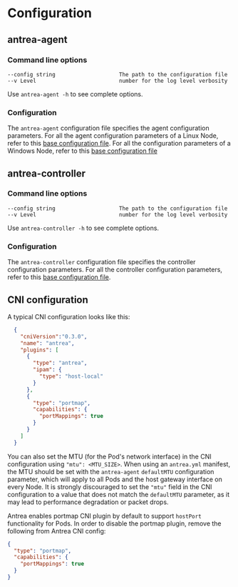 # Configuration

## antrea-agent

### Command line options

```
--config string                    The path to the configuration file
--v Level                          number for the log level verbosity
```

Use `antrea-agent -h` to see complete options.

### Configuration
The `antrea-agent` configuration file specifies the agent configuration
parameters. For all the agent configuration parameters of a Linux Node, refer to
this [base configuration file](/build/yamls/base/conf/antrea-agent.conf).
For all the configuration parameters of a Windows Node, refer to this [base
configuration file](/build/yamls/windows/base/conf/antrea-agent.conf)

## antrea-controller

### Command line options

```
--config string                    The path to the configuration file
--v Level                          number for the log level verbosity
```

Use `antrea-controller -h` to see complete options.

### Configuration
The `antrea-controller` configuration file specifies the controller
configuration parameters. For all the controller configuration parameters,
refer to this [base configuration file](/build/yamls/base/conf/antrea-controller.conf).

## CNI configuration

A typical CNI configuration looks like this:

```json
  {
    "cniVersion":"0.3.0",
    "name": "antrea",
    "plugins": [
      {
        "type": "antrea",
        "ipam": {
          "type": "host-local"
        }
      },
      {
        "type": "portmap",
        "capabilities": {
          "portMappings": true
        }
      }
    ]
  }
```

You can also set the MTU (for the Pod's network interface) in the CNI
configuration using `"mtu": <MTU_SIZE>`. When using an `antrea.yml` manifest, the
MTU should be set with the `antrea-agent` `defaultMTU` configuration parameter,
which will apply to all Pods and the host gateway interface on every Node. It is
strongly discouraged to set the `"mtu"` field in the CNI configuration to a
value that does not match the `defaultMTU` parameter, as it may lead to
performance degradation or packet drops.

Antrea enables portmap CNI plugin by default to support `hostPort`
functionality for Pods. In order to disable the portmap plugin, remove the
following from Antrea CNI config:

```json
{
  "type": "portmap",
  "capabilities": {
    "portMappings": true
  }
}
```
